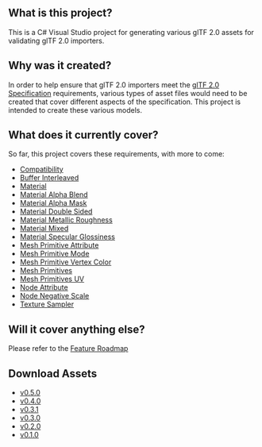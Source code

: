 ## What is this project?
This is a C# Visual Studio project for generating various glTF 2.0 assets for validating glTF 2.0 importers.

## Why was it created?
In order to help ensure that glTF 2.0 importers meet the [glTF 2.0 Specification](https://github.com/KhronosGroup/glTF/tree/master/specification/2.0) requirements, various types of asset files would need to be created that cover different aspects of the specification. This project is intended to create these various models.

## What does it currently cover?
So far, this project covers these requirements, with more to come:
- [Compatibility](Output/Compatibility/README.md)
- [Buffer Interleaved](Output/Buffer_Interleaved/README.md)
- [Material](Output/Material/README.md)
- [Material Alpha Blend](Output/Material_AlphaBlend/README.md)
- [Material Alpha Mask](Output/Material_AlphaMask/README.md)
- [Material Double Sided](Output/Material_DoubleSided/README.md)
- [Material Metallic Roughness](Output/Material_MetallicRoughness/README.md)
- [Material Mixed](Output/Material_Mixed/README.md)
- [Material Specular Glossiness](Output/Material_SpecularGlossiness/README.md)
- [Mesh Primitive Attribute](Output/Mesh_PrimitiveAttribute/README.md)
- [Mesh Primitive Mode](Output/Mesh_PrimitiveMode/README.md)
- [Mesh Primitive Vertex Color](Output/Mesh_PrimitiveVertexColor/README.md)
- [Mesh Primitives](Output/Mesh_Primitives/README.md)
- [Mesh Primitives UV](Output/Mesh_PrimitivesUV/README.md)
- [Node Attribute](Output/Node_Attribute/README.md)
- [Node Negative Scale](Output/Node_NegativeScale/README.md)
- [Texture Sampler](Output/Texture_Sampler/README.md)
 

## Will it cover anything else?
Please refer to the [Feature Roadmap](https://github.com/bghgary/glTF-Asset-Generator/issues/63)
 
## Download Assets
- [ v0.5.0 ](https://github.com/bghgary/glTF-Asset-Generator/releases/download/v0.5.0/GeneratedAssets-0.5.0.zip)
- [ v0.4.0 ](https://github.com/bghgary/glTF-Asset-Generator/releases/download/v0.4.0/GeneratedAssets-0.4.0.zip)
- [ v0.3.1 ](https://github.com/bghgary/glTF-Asset-Generator/releases/download/v0.3.1/GeneratedAssets-0.3.1.zip)
- [ v0.3.0 ](https://github.com/bghgary/glTF-Asset-Generator/releases/download/v0.3.0/GeneratedAssets-0.3.0.zip)
- [ v0.2.0 ](https://github.com/bghgary/glTF-Asset-Generator/releases/download/v0.2.0/GeneratedAssets-0.2.0.zip)
- [ v0.1.0 ](https://github.com/bghgary/glTF-Asset-Generator/releases/download/v0.1.0/GeneratedAssets-0.1.0.zip)
